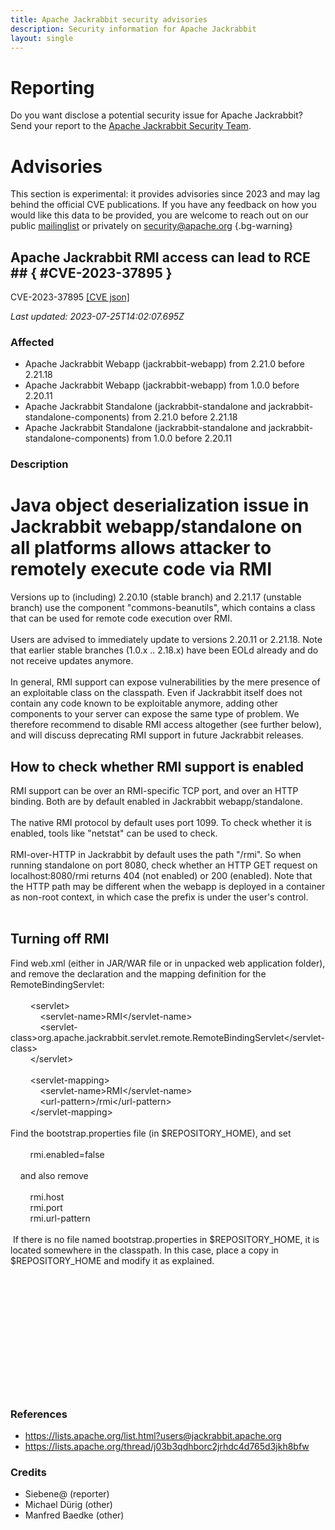 ```yaml
---
title: Apache Jackrabbit security advisories
description: Security information for Apache Jackrabbit
layout: single
---
```


# Reporting

Do you want disclose a potential security issue for Apache Jackrabbit? Send your report to the [Apache Jackrabbit Security Team](mailto:security@jackrabbit.apache.org).

# Advisories

This section is experimental: it provides advisories since 2023 and may lag behind the official CVE publications. If you have any feedback on how you would like this data to be provided, you are welcome to reach out on our public [mailinglist](/mailinglist) or privately on [security@apache.org](mailto:security@apache.org)
{.bg-warning}

## Apache Jackrabbit RMI access can lead to RCE ## { #CVE-2023-37895 }

CVE-2023-37895 [\[CVE json\]](./CVE-2023-37895.cve.json)

_Last updated: 2023-07-25T14:02:07.695Z_

### Affected

* Apache Jackrabbit Webapp (jackrabbit-webapp) from 2.21.0 before 2.21.18
* Apache Jackrabbit Webapp (jackrabbit-webapp) from 1.0.0 before 2.20.11
* Apache Jackrabbit Standalone (jackrabbit-standalone and jackrabbit-standalone-components) from 2.21.0 before 2.21.18
* Apache Jackrabbit Standalone (jackrabbit-standalone and jackrabbit-standalone-components) from 1.0.0 before 2.20.11


### Description

<h1>Java object deserialization issue in Jackrabbit webapp/standalone on all platforms allows attacker to remotely execute code via RMI</h1><div>Versions up to (including) 2.20.10 (stable branch) and 2.21.17 (unstable branch) use the component "commons-beanutils", which contains a class that can be used for remote code execution over RMI.</div><div><br></div><div>Users are advised to immediately update to versions 2.20.11 or 2.21.18. Note that earlier stable branches (1.0.x .. 2.18.x) have been EOLd already and do not receive updates anymore.<br><br>In general, RMI support can expose vulnerabilities by the mere presence of an exploitable class on the classpath. Even if Jackrabbit itself does not contain any code known to be exploitable anymore, adding other components to your server can expose the same type of problem. We therefore recommend to disable RMI access altogether (see further below), and will discuss deprecating RMI support in future Jackrabbit releases.<br></div><h2>How to check whether RMI support is enabled</h2><div>RMI support can be over an RMI-specific TCP port, and over an HTTP binding. Both are by default enabled in Jackrabbit webapp/standalone.<br></div><div><br></div><div>The native RMI protocol by default uses port 1099. To check whether it is enabled, tools like "netstat" can be used to check.</div><div><br></div><div>RMI-over-HTTP in Jackrabbit by default uses the path "/rmi". So when running standalone on port 8080, check whether an HTTP GET request on localhost:8080/rmi returns 404 (not enabled) or 200 (enabled). Note that the HTTP path may be different when the webapp is deployed in a container as non-root context, in which case the prefix is under the user's control.<br></div><div><br></div><h2>Turning off RMI</h2><div>Find web.xml (either in JAR/WAR file or in unpacked web application folder), and remove the declaration and the mapping definition for the RemoteBindingServlet:</div><div><br></div><div>&nbsp; &nbsp; &nbsp; &nbsp; &lt;servlet&gt;<br>&nbsp; &nbsp; &nbsp; &nbsp; &nbsp; &nbsp; &lt;servlet-name&gt;RMI&lt;/servlet-name&gt;<br>&nbsp; &nbsp; &nbsp; &nbsp; &nbsp; &nbsp; &lt;servlet-class&gt;org.apache.jackrabbit.servlet.remote.RemoteBindingServlet&lt;/servlet-class&gt;<br>&nbsp; &nbsp; &nbsp; &nbsp; &lt;/servlet&gt;</div><div><br>&nbsp; &nbsp; &nbsp; &nbsp; &lt;servlet-mapping&gt;<br>&nbsp; &nbsp; &nbsp; &nbsp; &nbsp; &nbsp; &lt;servlet-name&gt;RMI&lt;/servlet-name&gt;<br>&nbsp; &nbsp; &nbsp; &nbsp; &nbsp; &nbsp; &lt;url-pattern&gt;/rmi&lt;/url-pattern&gt;<br>&nbsp; &nbsp; &nbsp; &nbsp; &lt;/servlet-mapping&gt;</div><div><br></div><div>Find the bootstrap.properties file (in $REPOSITORY_HOME), and set<br></div><div><br></div><div>&nbsp; &nbsp; &nbsp; &nbsp;  rmi.enabled=false<br><br>&nbsp; &nbsp; and also remove<br><br>&nbsp; &nbsp; &nbsp; &nbsp;  rmi.host<br>&nbsp; &nbsp; &nbsp; &nbsp;  rmi.port<br>&nbsp; &nbsp; &nbsp; &nbsp;  rmi.url-pattern<br><br>&nbsp;If there is no file named bootstrap.properties in $REPOSITORY_HOME, it is located somewhere in the classpath. In this case, place a copy in $REPOSITORY_HOME and modify it as explained.<br><br></div><div><br></div><div><br></div><div><br></div><div><br></div><div>&nbsp;<br></div><div><br></div><div><br></div><div><br></div><div><br></div><div><br></div><div><br></div>

### References
* https://lists.apache.org/list.html?users@jackrabbit.apache.org
* https://lists.apache.org/thread/j03b3qdhborc2jrhdc4d765d3jkh8bfw


### Credits
* Siebene@ (reporter)
* Michael Dürig (other)
* Manfred Baedke (other)
